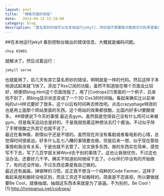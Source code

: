```yaml
---
layout: post
title:  "博客页面的改版"
date:   2014-04-12 15:18:00
category: blog
description: "莫名其妙的就可以在本地运行jekyll，然后就不需要每次都提交代码来查看效果了，确实方便了很多。这让我十分欣慰，现在写代码就是隔两天，突然就可以运行了，实在是不知道怎么说。"
---
```

##在本地运行jekyll
看到控制台输出的错误信息，大概就是编码问题。    

	chcp 65001    
就解决了。然后试着运行： 
   
	jekyll serve    
也就能用了。前几天有其它莫名奇妙的错误，明明就是一样的代码。然后这样子本地调试起来就飞快了。添加了Rss订阅的功能，虽然不知道放在哪个页面会比较好，顺便把blog.html这个页面改版了，用了[Codrops][1]里面的一个例子，后来找不到了，把blog显示状态变成了一个3D Css3的时间轴。看起来确实比以前单纯的ul>li样式要好了很多。这个以后有时间再去修改吧。点击crazyphage特效的也是用上面那个网站里面的东西。这个网站的效果都很酷，比国内好多UI要酷很多。
##顺便说下今天的事情
最近去gym，虽然我是觉得自己没有什么肉可以来被gym，但是每天运动总是好的。于是我就抱着这种想法去打个酱油。不过似乎除了手臂很酸之外其它也就不说了。    
最近在看神盾，剧情似乎还是不错的。虽然现在并没有看剧或者看电影的心情，总觉得时间很紧迫，好多什么乱七八糟的事情要去做，但是后来一想，似乎现在那些事情和我没有关系，于是也就不去管了。论文很多东西，做的东西实在简单，感觉写不下去，写了几百字就关掉Word去干别的事情了。这也让我很忧伤，不过这也没办法，还要好几千字。确实不知道如何继续下去了。小伙伴们毕设有的开始做了，有的还没开始，不过东西总算是我自己做的。    
最近还有画画，弹钢琴的习惯。反正我不想当一个纯粹的Code Farmer，这样子看起来就和搬砖没啥区别，而且工资还不如搬砖的。简直是不忍直视，所以要做就要Be Cool，就像抽烟，抽烟这东西本来就是为了装逼。不为别的，Be Cool！
[1]:http://tympanus.net/codrops/